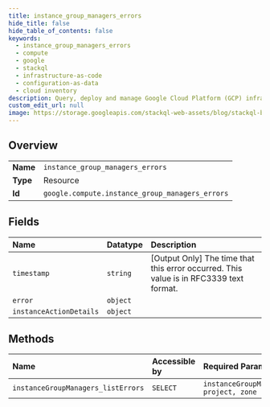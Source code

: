 ```yaml
---
title: instance_group_managers_errors
hide_title: false
hide_table_of_contents: false
keywords:
  - instance_group_managers_errors
  - compute
  - google    
  - stackql
  - infrastructure-as-code
  - configuration-as-data
  - cloud inventory
description: Query, deploy and manage Google Cloud Platform (GCP) infrastructure and resources using SQL
custom_edit_url: null
image: https://storage.googleapis.com/stackql-web-assets/blog/stackql-blog-post-featured-image.png
---
```

  
    

## Overview
<table><tbody>
<tr><td><b>Name</b></td><td><code>instance_group_managers_errors</code></td></tr>
<tr><td><b>Type</b></td><td>Resource</td></tr>
<tr><td><b>Id</b></td><td><code>google.compute.instance_group_managers_errors</code></td></tr>
</tbody></table>

## Fields
| Name | Datatype | Description |
|:-----|:---------|:------------|
| `timestamp` | `string` | [Output Only] The time that this error occurred. This value is in RFC3339 text format. |
| `error` | `object` |  |
| `instanceActionDetails` | `object` |  |
## Methods
| Name | Accessible by | Required Params |
|:-----|:--------------|:----------------|
| `instanceGroupManagers_listErrors` | `SELECT` | `instanceGroupManager, project, zone` |
